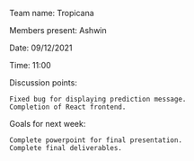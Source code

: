 Team name: Tropicana

Members present: Ashwin

Date: 09/12/2021

Time: 11:00

Discussion points:

    Fixed bug for displaying prediction message.
    Completion of React frontend.

Goals for next week:

    Complete powerpoint for final presentation.
    Complete final deliverables.
